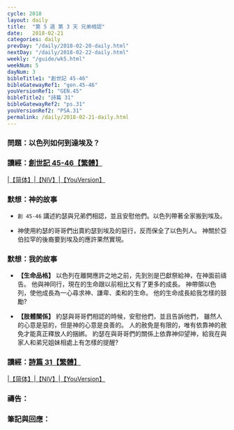 ```yaml
---
cycle: 2018
layout: daily
title:  "第 5 週 第 3 天 兄弟相認"
date:   2018-02-21
categories: daily
prevDay: "/daily/2018-02-20-daily.html"
nextDay: "/daily/2018-02-22-daily.html"
weekly: "/guide/wk5.html"
weekNum: 5
dayNum: 3
bibleTitle1: "創世記 45-46"
bibleGatewayRef1: "gen.45-46"
youVersionRef1: "GEN.45"
bibleTitle2: "詩篇 31"
bibleGatewayRef2: "ps.31"
youVersionRef2: "PSA.31"
permalink: /daily/2018-02-21-daily.html
---
```


### 問題：以色列如何到達埃及？

### 讀經：[創世記 45-46【繁體】](https://www.biblegateway.com/passage/?search=gen.45-46&version=CUVMPT)

|[【简体】](https://www.biblegateway.com/passage/?search=gen.45-46&version=CUVMPS)|[【NIV】](https://www.biblegateway.com/passage/?search=gen.45-46&version=NIV)|[【YouVersion】](https://www.bible.com/zh-TW/bible/46/GEN.45.CUNP)

### 默想：神的故事
+ `創 45-46` 講述約瑟與兄弟們相認，並且安慰他們。以色列帶著全家搬到埃及。

+ 神使用約瑟的哥哥們出賣約瑟到埃及的惡行，反而保全了以色列人。
神關於亞伯拉罕的後裔要到埃及的應許果然實現。

### 默想：我的故事
+ **【生命品格】** 以色列在離開應許之地之前，先到別是巴獻祭給神，在神面前禱告。
他與神同行，現在的生命跟以前相比又有了更多的成長。
神帶領以色列，使他成長為一心尋求神、謙卑、柔和的生命。
他的生命成長給我怎樣的鼓勵?

+ **【肢體關係】** 約瑟與哥哥們相認的時候，安慰他們，並且告訴他們，
雖然人的心意是惡的，但是神的心意是良善的。
人的赦免是有限的，唯有依靠神的赦免才能真正釋放人的捆綁。
約瑟在與哥哥們的關係上依靠神仰望神，給我在與家人和弟兄姐妹相處上有怎樣的提醒?

### 讀經：[詩篇 31【繁體】](https://www.biblegateway.com/passage/?search=ps.31&version=CUVMPT)

|[【简体】](https://www.biblegateway.com/passage/?search=ps.31&version=CUVMPS)|[【NIV】](https://www.biblegateway.com/passage/?search=ps.31&version=NIV)|[【YouVersion】](https://www.bible.com/zh-TW/bible/46/PSA.31.CUNP)

### 禱告：

### 筆記與回應：

